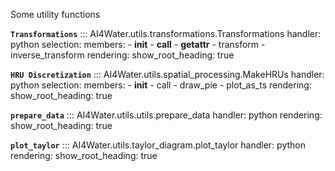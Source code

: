 Some utility functions

**`Transformations`**
::: AI4Water.utils.transformations.Transformations
    handler: python
    selection:
        members:
            - __init__
            - __call__
            - __getattr__
            - transform
            - inverse_transform
    rendering:
        show_root_heading: true

**`HRU Discretization`**
::: AI4Water.utils.spatial_processing.MakeHRUs
    handler: python
    selection:
        members:
            - __init__
            - call
            - draw_pie
            - plot_as_ts
    rendering:
        show_root_heading: true
        
**`prepare_data`**
::: AI4Water.utils.utils.prepare_data
    handler: python
    rendering:
        show_root_heading: true
        
**`plot_taylor`**
::: AI4Water.utils.taylor_diagram.plot_taylor
    handler: python
    rendering:
        show_root_heading: true
